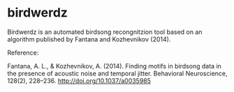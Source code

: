 # birdwerdz

Birdwerdz is an automated birdsong recongnitzion tool based on an algorithm published by Fantana 
and Kozhevnikov (2014). 


Reference:

Fantana, A. L., & Kozhevnikov, A. (2014). Finding motifs in birdsong data in the presence of acoustic noise and temporal jitter. Behavioral Neuroscience, 128(2), 228–236. http://doi.org/10.1037/a0035985
